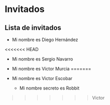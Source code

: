 # Invitados

## Lista de invitados

* Mi nombre es Diego Hernández

<<<<<<< HEAD


* Mi nombre es Sergio Navarro

* Mi nombre es Víctor Murcia
=======
* Mi nombre es Victor Escobar
    + Mi nombre secreto es Robbit 
>>>>>>> Victor
